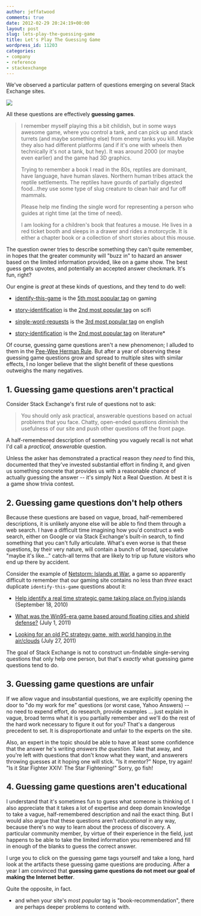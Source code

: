 ```yaml
---
author: jeffatwood
comments: true
date: 2012-02-29 20:24:19+00:00
layout: post
slug: lets-play-the-guessing-game
title: Let's Play The Guessing Game
wordpress_id: 11203
categories:
- company
- reference
- stackexchange
---
```


We've observed a particular pattern of questions emerging on several Stack Exchange sites.

![](/blog/images/wordpress/the-guessing-game.png)

All these questions are effectively **guessing games**.



<blockquote>
  I remember myself playing this a bit childish, but in some ways awesome game, where you control a tank, and can pick up and stack turrets (and maybe something else) from enemy tanks you kill. Maybe they also had different platforms (and if it's one with wheels then technically it's not a tank, but hey). It was around 2000 (or maybe even earlier) and the game had 3D graphics.
  
  Trying to remember a book I read in the 80s, reptiles are dominant, have language, have human slaves. Northern human tribes attack the reptile settlements. The reptiles have gourds of partially digested food...they use some type of slug creature to clean hair and fur off mammals.
  
  Please help me finding the single word for representing a person who guides at right time (at the time of need).
  
  I am looking for a children's book that features a mouse. He lives in a red ticket booth and sleeps in a drawer and rides a motorcycle. It is either a chapter book or a collection of short stories about this mouse.
</blockquote>



The question owner tries to describe something they can't quite remember, in hopes that the greater community will "buzz in" to hazard an answer based on the limited information provided, like on a game show. The best guess gets upvotes, and potentially an accepted answer checkmark. It's fun, right?

Our engine is _great_ at these kinds of questions, and they tend to do well:





  * [identify-this-game](http://gaming.stackexchange.com/questions/tagged/identify-this-game) is the [5th most popular tag](http://gaming.stackexchange.com/tags) on gaming


  * [story-identification](http://scifi.stackexchange.com/questions/tagged/story-identification) is the [2nd most popular tag](http://scifi.stackexchange.com/tags) on scifi


  * [single-word-requests](http://english.stackexchange.com/questions/tagged/single-word-requests) is the [3rd most popular tag](http://english.stackexchange.com/tags) on english


  * [story-identification](http://literature.stackexchange.com/questions/tagged/story-identification) is the [2nd most popular tag](http://literature.stackexchange.com/tags) on literature*



Of course, guessing game questions aren't a new phenomenon; I alluded to them in the [Pee-Wee Herman Rule](http://blog.stackoverflow.com/2010/11/the-pee-wee-herman-rule/). But after a year of observing these guessing game questions grow and spread to multiple sites with similar effects, I no longer believe that the slight benefit of these questions outweighs the many negatives.



## 1. Guessing game questions aren't practical



Consider Stack Exchange's first rule of questions not to ask:



<blockquote>
  You should only ask practical, answerable questions based on actual problems that you face. Chatty, open-ended questions diminish the usefulness of our site and push other questions off the front page.
</blockquote>



A half-remembered description of something you vaguely recall is not what I'd call a _practical, answerable_ question.

Unless the asker has demonstrated a practical reason they _need_ to find this, documented that they've invested substantial effort in finding it, and given us something concrete that provides us with a reasonable chance of actually guessing the answer -- it's simply Not a Real Question. At best it is a game show trivia contest.



## 2. Guessing game questions don't help others



Because these questions are based on vague, broad, half-remembered descriptions, it is unlikely anyone else will be able to find them through a web search. I have a difficult time imagining how you'd construct a web search, either on Google or via Stack Exchange's built-in search, to find something that you can't fully articulate. What's even worse is that these questions, by their very nature, will contain a bunch of broad, speculative "maybe it's like..." catch-all terms that are likely to trip up future visitors who end up there by accident.

Consider the example of [Netstorm: Islands at War](http://www.mobygames.com/game/netstorm-islands-at-war), a game so apparently difficult to remember that our gaming site contains no less than _three_ exact duplicate `identify-this-game` questions about it:





  * [Help identify a real time strategic game taking place on flying islands](http://gaming.stackexchange.com/questions/7657/help-identify-a-real-time-strategic-game-taking-place-on-flying-islands) (September 18, 2010)


  * [What was the Win95-era game based around floating cities and shield defense?](http://gaming.stackexchange.com/questions/25589/what-was-the-win95-era-game-based-around-floating-cities-and-shield-defense) (July 1, 2011)


  * [Looking for an old PC strategy game, with world hanging in the air/clouds](http://gaming.stackexchange.com/questions/26788/looking-for-an-old-pc-strategy-game-with-world-hanging-in-the-air-clouds) (July 27, 2011)



The goal of Stack Exchange is not to construct un-findable single-serving questions that only help one person, but that's _exactly_ what guessing game questions tend to do.



## 3. Guessing game questions are unfair



If we allow vague and insubstantial questions, we are explicitly opening the door to "do my work for me" questions (or worst case, Yahoo Answers) -- no need to expend effort, do research, provide examples ... just explain in vague, broad terms what it is you partially remember and we'll do the rest of the hard work necessary to figure it out for you? That's a dangerous precedent to set. It is disproportionate and unfair to the experts on the site.

Also, an expert in the topic should be able to have at least some confidence that the answer he's writing _answers the question_. Take that away, and you're left with questions that don't know what they want, and answerers throwing guesses at it hoping one will stick. "Is it mentor?" Nope, try again! "Is it Star Fighter XXIV: The Star Fightening!" Sorry, go fish!



## 4. Guessing game questions aren't educational



I understand that it's sometimes fun to guess what someone is thinking of. I also appreciate that it takes a lot of expertise and deep domain knowledge to take a vague, half-remembered description and nail the exact thing. But I would also argue that these questions aren't _educational_ in any way, because there's no way to learn about the process of discovery. A particular community member, by virtue of their experience in the field, just happens to be able to take the limited information you remembered and fill in enough of the blanks to guess the correct answer.

I urge you to click on the guessing game tags yourself and take a long, hard look at the artifacts these guessing game questions are producing. After a year I am convinced that **guessing game questions do not meet our goal of making the Internet better**.

Quite the opposite, in fact.

* and when your site's _most popular_ tag is "book-recommendation", there are perhaps deeper problems to contend with.

